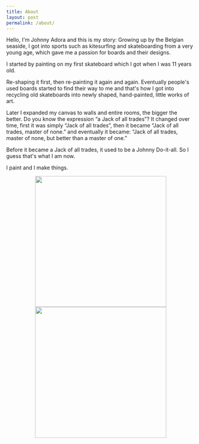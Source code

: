 ```yaml
---
title: About
layout: post
permalink: /about/
---
```


Hello, I'm Johnny Adora and this is my story:
Growing up by the Belgian seaside, I got into sports such as kitesurfing and skateboarding from a very young age, which gave me a passion for boards and their designs.

I started by painting on my first skateboard which I got when I was 11 years old.

Re-shaping it first, then re-painting it again and again. Eventually people's used boards started to find their way to me and that's how I got into recycling old skateboards into newly shaped, hand-painted, little works of art. 

Later I expanded my canvas to walls and entire rooms, the bigger the better. Do you know the expression “a Jack of all trades”? It changed over time, first it was simply “Jack of all trades”, then it became “Jack of all trades, master of none.” and eventually it became: “Jack of all trades, master of none, but better than a master of one.”

Before it became a Jack of all trades, it used to be a Johnny Do-it-all. So I guess that's what I am now.

I paint and I make things. 


<p align="middle">
  <img src="http://192.168.23.55:4000/images/logo.png" width="350" />
  <img src="http://192.168.23.55:4000/images/me.jpg" width="350" /> 
</p>